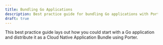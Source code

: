 ```yaml
---
title: Bundling Go Applications
description: Best practice guide for bundling Go applications with Porter
draft: true
---
```


This best practice guide lays out how you could start with a Go application and
distribute it as a Cloud Native Application Bundle using Porter.
